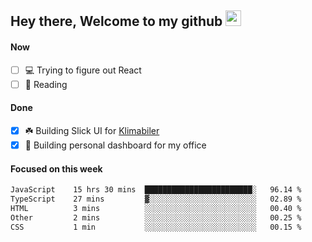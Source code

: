 ## Hey there, Welcome to my github <img src="https://media.giphy.com/media/hvRJCLFzcasrR4ia7z/giphy.gif" width="25px">

#### Now
- [ ] 💻 Trying to figure out React
- [ ] 📕 Reading

#### Done
- [x] ☘️ Building Slick UI for [Klimabiler](https://klimabiler.dk)
- [x] 🚀 Building personal dashboard for my office
 
 #### Focused on this week
<!--START_SECTION:waka-->

```txt
JavaScript    15 hrs 30 mins  ████████████████████████░   96.14 %
TypeScript    27 mins         ▓░░░░░░░░░░░░░░░░░░░░░░░░   02.89 %
HTML          3 mins          ░░░░░░░░░░░░░░░░░░░░░░░░░   00.40 %
Other         2 mins          ░░░░░░░░░░░░░░░░░░░░░░░░░   00.25 %
CSS           1 min           ░░░░░░░░░░░░░░░░░░░░░░░░░   00.15 %
```

<!--END_SECTION:waka-->

